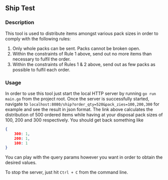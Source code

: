 ## Ship Test

### Description
This tool is used to distribute items amongst various pack sizes in order to comply with the following rules:
1. Only whole packs can be sent. Packs cannot be broken open.
2. Within the constraints of Rule 1 above, send out no more items than necessary to
fulfil the order.
3. Within the constraints of Rules 1 & 2 above, send out as few packs as possible to
fulfil each order.

### Usage
In order to use this tool just start the local HTTP server by running `go run main.go` from the project root.
Once the server is successfully started, navigate to `localhost:8080/ship?order_qty=520&pack_zies=100,200,300` for example and see the result in json format. The link above calculates the distribution of 500 ordered items while having at your disposal pack sizes of 100, 200 and 300 respectively. You should get back something like
```json
{
    300: 1, 
    200: 1, 
    100: 1
}
``` 
You can play with the query params however you want in order to obtain the desired values.

To stop the server, just hit `Ctrl + C` from the command line.